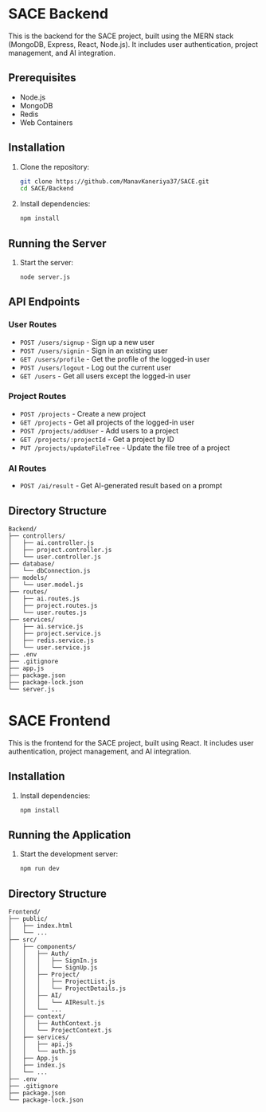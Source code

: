 # SACE Backend

This is the backend for the SACE project, built using the MERN stack (MongoDB, Express, React, Node.js). It includes user authentication, project management, and AI integration.

## Prerequisites

- Node.js
- MongoDB
- Redis
- Web Containers

## Installation

1. Clone the repository:
    ```bash
    git clone https://github.com/ManavKaneriya37/SACE.git
    cd SACE/Backend
    ```

2. Install dependencies:
    ```bash
    npm install
    ```


## Running the Server

1. Start the server:
    ```bash
    node server.js
    ```

## API Endpoints

### User Routes

- `POST /users/signup` - Sign up a new user
- `POST /users/signin` - Sign in an existing user
- `GET /users/profile` - Get the profile of the logged-in user
- `POST /users/logout` - Log out the current user
- `GET /users` - Get all users except the logged-in user

### Project Routes

- `POST /projects` - Create a new project
- `GET /projects` - Get all projects of the logged-in user
- `POST /projects/addUser` - Add users to a project
- `GET /projects/:projectId` - Get a project by ID
- `PUT /projects/updateFileTree` - Update the file tree of a project

### AI Routes

- `POST /ai/result` - Get AI-generated result based on a prompt

## Directory Structure

```
Backend/
├── controllers/
│   ├── ai.controller.js
│   ├── project.controller.js
│   └── user.controller.js
├── database/
│   └── dbConnection.js
├── models/
│   └── user.model.js
├── routes/
│   ├── ai.routes.js
│   ├── project.routes.js
│   └── user.routes.js
├── services/
│   ├── ai.service.js
│   ├── project.service.js
│   ├── redis.service.js
│   └── user.service.js
├── .env
├── .gitignore
├── app.js
├── package.json
├── package-lock.json
└── server.js
```

# SACE Frontend

This is the frontend for the SACE project, built using React. It includes user authentication, project management, and AI integration.


## Installation

1. Install dependencies:
    ```bash
    npm install
    ```

## Running the Application

1. Start the development server:
    ```bash
    npm run dev
    ```

## Directory Structure

```
Frontend/
├── public/
│   ├── index.html
│   └── ...
├── src/
│   ├── components/
│   │   ├── Auth/
│   │   │   ├── SignIn.js
│   │   │   └── SignUp.js
│   │   ├── Project/
│   │   │   ├── ProjectList.js
│   │   │   └── ProjectDetails.js
│   │   ├── AI/
│   │   │   └── AIResult.js
│   │   └── ...
│   ├── context/
│   │   ├── AuthContext.js
│   │   └── ProjectContext.js
│   ├── services/
│   │   ├── api.js
│   │   └── auth.js
│   ├── App.js
│   ├── index.js
│   └── ...
├── .env
├── .gitignore
├── package.json
└── package-lock.json
```
